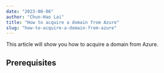```yaml
--- 
date: "2023-08-06"
author: "Chun-Hao Lai"
title: "How to acquire a domain from Azure"
slug: "how-to-acquire-a-domain-from-azure"
---
```


This article will show you how to acquire a domain from Azure.

## Prerequisites
